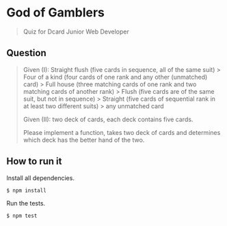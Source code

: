 # God of Gamblers #

> Quiz for Dcard Junior Web Developer

## Question ##

> Given (I): Straight flush (five cards in sequence, all of the same suit) &gt; Four of a kind (four cards of one rank and any other (unmatched) card) &gt; Full house (three matching cards of one rank and two matching cards of another rank) &gt; Flush (five cards are of the same suit, but not in sequence) &gt; Straight (five cards of sequential rank in at least two different suits) &gt; any unmatched card
>
> Given (II): two deck of cards, each deck contains five cards.
>
> Please implement a function, takes two deck of cards and determines which deck has the better hand of the two.

## How to run it ##

Install all dependencies.

```bash
$ npm install
```

Run the tests.

```bash
$ npm test
```
